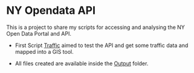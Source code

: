 # NY Opendata API
This is a project to share my scripts for accessing and analysing the NY Open Data Portal and API.

* First Script [Traffic](Traffic.py) aimed to test the API and get some traffic data and mapped into a GIS tool. 

* All files created are available inside the [Output](output) folder.

